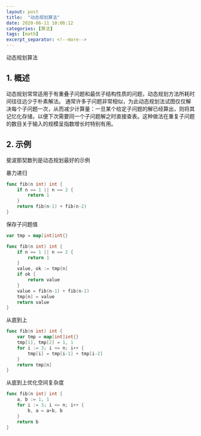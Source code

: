 ```yaml
---
layout: post
title:  "动态规划算法"
date: 2020-06-11 10:06:12
categories: [算法]
tags: [math]
excerpt_separator: <!--more-->
---
```

动态规划算法
<!--more-->

## 1. 概述
动态规划常常适用于有重叠子问题和最优子结构性质的问题，动态规划方法所耗时间往往远少于朴素解法。
通常许多子问题非常相似，为此动态规划法试图仅仅解决每个子问题一次，从而减少计算量：一旦某个给定子问题的解已经算出，则将其记忆化存储，以便下次需要同一个子问题解之时直接查表。这种做法在重复子问题的数目关于输入的规模呈指数增长时特别有用。

## 2. 示例

斐波那契数列是动态规划最好的示例

暴力递归
```go
func fib(n int) int {
	if n == 1 || n == 2 {
		return 1
	}
	return fib(n-1) + fib(n-2)
}
```

保存子问题值
```go
var tmp = map[int]int{}

func fib(n int) int {
	if n == 1 || n == 2 {
		return 1
	}
	value, ok := tmp[n]
	if ok {
		return value
	}
	value = fib(n-1) + fib(n-2)
	tmp[n] = value
	return value
}
```

从底到上
```go
func fib(n int) int {
	var tmp = map[int]int{}
	tmp[1], tmp[2] = 1, 1
	for i := 3; i <= n; i++ {
		tmp[i] = tmp[i-1] + tmp[i-2]
	}
	return tmp[n]
}
```

从底到上优化空间复杂度
```go
func fib(n int) int {
	a, b := 1, 1
	for i := 3; i <= n; i++ {
		b, a = a+b, b
	}
	return b
}
```